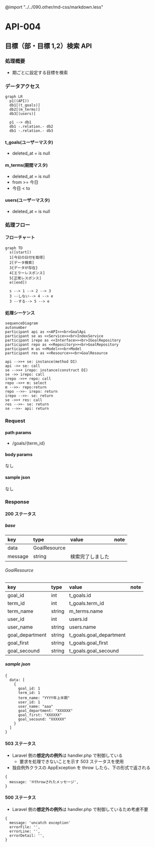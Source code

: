 @import "../../090.other/md-css/markdown.less"

# API-004

## 目標（部・目標 1,2）検索 API

### 処理概要

- 期ごとに設定する目標を検索

### データアクセス

```mermaid
graph LR
  p1((API))
  db1[(t_goals)]
  db2[(m_terms)]
  db3[(users)]

  p1 --> db1
  db1 -.relation.- db2
  db1 -.relation.- db3
```

#### t_goals(ユーザーマスタ)

- deleted_at = is null

#### m_terms(期間マスタ)

- deleted_at = is null
- from >= 今日
- 今日 < to

#### users(ユーザーマスタ)

- deleted_at = is null

### 処理フロー

#### フローチャート

```mermaid
graph TD
  s([start])
  1[今日の日付を取得]
  2[データ検索]
  3{データが存在}
  4[エラーレスポンス]
  5[正常レスポンス]
  e([end])

  s --> 1 --> 2 --> 3
  3 --しない--> 4 --> e
  3 --する--> 5 --> e
```

#### 処理シーケンス

```mermaid
sequenceDiagram
autonumber
participant api as <<API>><br>GoalApi
participant se as <<Service>><br>IndexService
participant irepo as <<Interface>><br>IGoalRepository
participant repo as <<Repository>><br>GoalRepository
participant m as <<Model>><br>Model
participant res as <<Resource>><br>GoalResource

api -->>+ se: instance(method DI)
api ->> se: call
se -->>+ irepo: instance(construct DI)
se ->> irepo: call
irepo ->>+ repo: call
repo ->>+ m: select
m -->>- repo:return
repo -->>- irepo: return
irepo -->>- se: return
se ->>+ res: call
res -->>- se: return
se -->>- api: return
```

### Request

#### path params

- /goals/{term_id}

#### body params

なし

#### sample json

なし

### Response

#### 200 ステータス

##### base

| key     | type         | value            | note |
| :------ | :----------- | :--------------- | :--- |
| data    | GoalResource |                  |      |
| message | string       | 検索完了しました |      |

###### GoalResource

| key             | type   | value                   | note |
| :-------------- | :----- | :---------------------- | :--- |
| goal_id         | int    | t_goals.id              |      |
| term_id         | int    | t_goals.term_id         |      |
| term_name       | string | m_terms.name            |      |
| user_id         | int    | users.id                |      |
| user_name       | string | users.name              |      |
| goal_department | string | t_goals.goal_department |      |
| goal_first      | string | t_goals.goal_first      |      |
| goal_secound    | string | t_goals.goal_secound    |      |

##### sample json

```json5
{
  data: [
    {
      goal_id: 1
      term_id: 1
      term_name: "YYYY年上半期"
      user_id: 1
      user_name: "aaa"
      goal_department: "XXXXXX"
      goal_first: "XXXXXX"
      goal_secound: "XXXXXX"
    }
  ]
}
```

#### 503 ステータス

- Laravel 側の**想定内の例外**は handler.php で制御している
  - 要求を処理できないことを示す 503 ステータスを使用
- 独自例外クラスの AppException を throw したら、下の形式で返される

```json5
{
  message: '※throwされたメッセージ',
}
```

#### 500 ステータス

- Laravel 側の**想定外の例外**は handler.php で制御しているため考慮不要

```json5
{
  message: 'uncatch exception'
  errorFile: '',
  errorLine: '',
  errorDetail: '',
}
```
